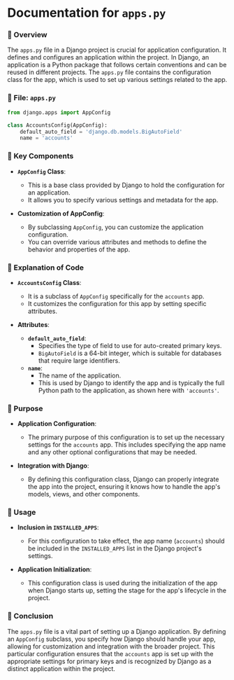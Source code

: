 # Documentation for `apps.py`

### 📄 Overview
The `apps.py` file in a Django project is crucial for application configuration. It defines and configures an application within the project. In Django, an application is a Python package that follows certain conventions and can be reused in different projects. The `apps.py` file contains the configuration class for the app, which is used to set up various settings related to the app.

### 📂 File: `apps.py`

```python
from django.apps import AppConfig

class AccountsConfig(AppConfig):
    default_auto_field = 'django.db.models.BigAutoField'
    name = 'accounts'
```

### 🌟 Key Components

- **`AppConfig` Class**: 
  - This is a base class provided by Django to hold the configuration for an application.
  - It allows you to specify various settings and metadata for the app.

- **Customization of AppConfig**:
  - By subclassing `AppConfig`, you can customize the application configuration.
  - You can override various attributes and methods to define the behavior and properties of the app.

### 📝 Explanation of Code

- **`AccountsConfig` Class**: 
  - It is a subclass of `AppConfig` specifically for the `accounts` app.
  - It customizes the configuration for this app by setting specific attributes.

- **Attributes**:
  - **`default_auto_field`**: 
    - Specifies the type of field to use for auto-created primary keys. 
    - `BigAutoField` is a 64-bit integer, which is suitable for databases that require large identifiers.
  - **`name`**: 
    - The name of the application. 
    - This is used by Django to identify the app and is typically the full Python path to the application, as shown here with `'accounts'`.

### 🔧 Purpose

- **Application Configuration**: 
  - The primary purpose of this configuration is to set up the necessary settings for the `accounts` app. This includes specifying the app name and any other optional configurations that may be needed.
  
- **Integration with Django**: 
  - By defining this configuration class, Django can properly integrate the app into the project, ensuring it knows how to handle the app's models, views, and other components.

### 🎯 Usage

- **Inclusion in `INSTALLED_APPS`**:
  - For this configuration to take effect, the app name (`accounts`) should be included in the `INSTALLED_APPS` list in the Django project's settings.

- **Application Initialization**:
  - This configuration class is used during the initialization of the app when Django starts up, setting the stage for the app's lifecycle in the project.

### 🚀 Conclusion

The `apps.py` file is a vital part of setting up a Django application. By defining an `AppConfig` subclass, you specify how Django should handle your app, allowing for customization and integration with the broader project. This particular configuration ensures that the `accounts` app is set up with the appropriate settings for primary keys and is recognized by Django as a distinct application within the project.